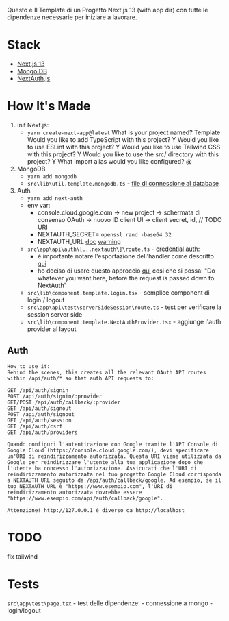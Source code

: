 Questo é Il Template di un Progetto Next.js 13 (with app dir) con tutte le dipendenze necessarie per iniziare a lavorare.

# Stack

- [Next.js 13](https://nextjs.org/docs/getting-started/installation)
- [Mongo DB](https://www.mongodb.com/developer/languages/javascript/nextjs-with-mongodb/)
- [NextAuth.js](https://next-auth.js.org/)

# How It's Made

1. init Next.js:
    - `yarn create-next-app@latest`
        What is your project named?  Template
        Would you like to add TypeScript with this project?  Y
        Would you like to use ESLint with this project?  Y
        Would you like to use Tailwind CSS with this project? Y
        Would you like to use the src/ directory with this project? Y
        What import alias would you like configured? @
2. MongoDB
    - `yarn add mongodb`
    - `src\lib\util.template.mongodb.ts` - [file di connessione al database](https://github.com/vercel/next.js/blob/canary/examples/with-mongodb/lib/mongodb.ts)
3. Auth
    - `yarn add next-auth`
    - env var:
        - console.cloud.google.com -> new project -> schermata di consenso OAuth -> nuovo ID client UI -> client secret, id, // TODO URI
        - NEXTAUTH_SECRET= `openssl rand -base64 32`
        - NEXTAUTH_URL [doc](https://next-auth.js.org/configuration/options#nextauth_url) [warning](https://next-auth.js.org/warnings#nextauth_url)
    - `src\app\api\auth\[...nextauth\]\route.ts` - [credential auth](https://github.com/nextauthjs/next-auth-example/blob/main/pages/api/auth/%5B...nextauth%5D.ts): 
        - é importante notare l'esportazione dell'handler come descritto [qui](https://github.com/nextauthjs/next-auth-example/blob/main/pages/api/auth/%5B...nextauth%5D.ts)
        - ho deciso di usare questo approccio [qui](https://next-auth.js.org/configuration/initialization#advanced-initialization) cosi che si possa: "Do whatever you want here, before the request is passed down to NextAuth"
    - `src\lib\component.template.login.tsx` - semplice component di login / logout
    - `src\app\api\test\serverSideSession\route.ts` - test per verificare la session server side
    - `src\lib\component.template.NextAuthProvider.tsx` - aggiunge l'auth provider al layout

## Auth

    How to use it:
    Behind the scenes, this creates all the relevant OAuth API routes within /api/auth/* so that auth API requests to:

    GET /api/auth/signin
    POST /api/auth/signin/:provider
    GET/POST /api/auth/callback/:provider
    GET /api/auth/signout
    POST /api/auth/signout
    GET /api/auth/session
    GET /api/auth/csrf
    GET /api/auth/providers

    Quando configuri l'autenticazione con Google tramite l'API Console di Google Cloud (https://console.cloud.google.com/), devi specificare un'URI di reindirizzamento autorizzata. Questa URI viene utilizzata da Google per reindirizzare l'utente alla tua applicazione dopo che l'utente ha concesso l'autorizzazione. Assicurati che l'URI di reindirizzamento autorizzata nel tuo progetto Google Cloud corrisponda a NEXTAUTH_URL seguito da /api/auth/callback/google. Ad esempio, se il tuo NEXTAUTH_URL è "https://www.esempio.com", l'URI di reindirizzamento autorizzata dovrebbe essere "https://www.esempio.com/api/auth/callback/google".

    Attenzione! http://127.0.0.1 é diverso da http://localhost


# TODO

fix tailwind

# Tests

`src\app\test\page.tsx` - test delle dipendenze:
    - connessione a mongo
    - login/logout

<!-- ## Getting Started

First, run the development server:

```bash
npm run dev
# or
yarn dev
# or
pnpm dev
```

Open [http://localhost:3000](http://localhost:3000) with your browser to see the result.

You can start editing the page by modifying `app/page.tsx`. The page auto-updates as you edit the file.

This project uses [`next/font`](https://nextjs.org/docs/basic-features/font-optimization) to automatically optimize and load Inter, a custom Google Font.

## Learn More

To learn more about Next.js, take a look at the following resources:

- [Next.js Documentation](https://nextjs.org/docs) - learn about Next.js features and API.
- [Learn Next.js](https://nextjs.org/learn) - an interactive Next.js tutorial.

You can check out [the Next.js GitHub repository](https://github.com/vercel/next.js/) - your feedback and contributions are welcome!

## Deploy on Vercel

The easiest way to deploy your Next.js app is to use the [Vercel Platform](https://vercel.com/new?utm_medium=default-template&filter=next.js&utm_source=create-next-app&utm_campaign=create-next-app-readme) from the creators of Next.js.

Check out our [Next.js deployment documentation](https://nextjs.org/docs/deployment) for more details. -->
